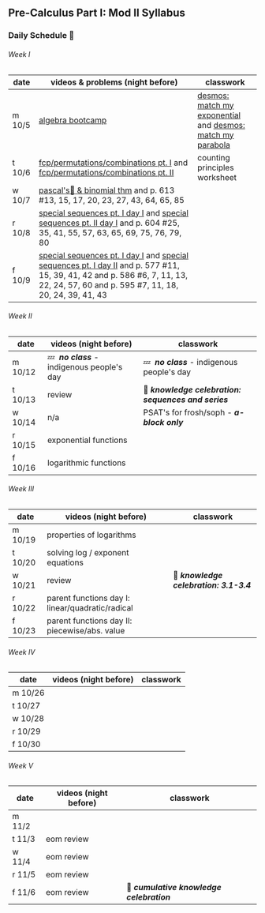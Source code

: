 ## Pre-Calculus Part I: Mod II Syllabus


### Daily Schedule&nbsp;:calendar:

###### Week I
date | videos & problems (night before) | classwork
---- | --------------------- | ---------
m 10/5 | [algebra bootcamp](https://web.microsoftstream.com/video/8d068a77-3b44-411c-b0e6-e3f1ece40d2c)|[desmos: match my exponential](https://student.desmos.com/activitybuilder/student-greeting/5f722fbfb5228e26e0887ccb) and [desmos: match my parabola](https://student.desmos.com/activitybuilder/student-greeting/5f722fc6ef4ba929347b980e)
t 10/6 | [fcp/permutations/combinations pt. I](https://web.microsoftstream.com/video/ae7489a1-7c02-48e2-9a96-60ae41a5749b) and [fcp/permutations/combinations pt. II](https://web.microsoftstream.com/video/8925169e-5e78-4c3d-9095-ae880ddbe3a6)| counting principles worksheet
w 10/7 | [pascal's:small_red_triangle:&nbsp;& binomial thm](https://web.microsoftstream.com/video/6b1bedbd-b241-47d4-ae96-977c3cf8b75d) and p. 613 #13, 15, 17, 20, 23, 27, 43, 64, 65, 85|
r 10/8 |[special sequences pt. I day I](https://web.microsoftstream.com/video/d31a940b-01bb-4c27-97af-c1adf4870677) and [special sequences pt. II day I](https://web.microsoftstream.com/video/b0d54a35-903b-497c-b14a-2538232fa694) and p. 604 #25, 35, 41, 55, 57, 63, 65, 69, 75, 76, 79, 80|
f 10/9 | [special sequences pt. I day I](https://web.microsoftstream.com/video/3c60a8b7-7e73-4652-97d8-24a0ef171ec6) and [special sequences pt. I day II](https://web.microsoftstream.com/video/9dc6a453-45a7-48eb-9ba0-197b2d218e3b) and p. 577 #11, 15, 39, 41, 42 and p. 586 #6, 7, 11, 13, 22, 24, 57, 60  and p. 595 #7, 11, 18, 20, 24, 39, 41, 43 |

###### Week II
date | videos (night before) | classwork
---- | --------------------- | ---------
m 10/12 | :zzz:&nbsp; ***no class*** - indigenous people's day  | :zzz:&nbsp; ***no class*** - indigenous people's day
t 10/13 |review|:tada:&nbsp;***knowledge celebration: sequences and series***
w 10/14 |n/a| PSAT's for frosh/soph - ***a-block only*** 
r 10/15 | exponential functions |
f 10/16 | logarithmic functions |

###### Week III
date | videos (night before) | classwork
---- | --------------------- | ---------
m 10/19 | properties of logarithms  | 
t 10/20 | solving log / exponent equations |
w 10/21 | review |:tada:&nbsp;***knowledge celebration: 3.1-3.4***
r 10/22 | parent functions day I: linear/quadratic/radical |
f 10/23 | parent functions day II: piecewise/abs. value

###### Week IV
date | videos (night before) | classwork
---- | --------------------- | ---------
m 10/26 |                       | 
t 10/27 |                       |
w 10/28 |                       |
r 10/29 |                       |
f 10/30 |                       |

###### Week V
date | videos (night before) | classwork
---- | --------------------- | ---------
m 11/2 |                       | 
t 11/3 | eom review |
w 11/4 | eom review |
r 11/5 | eom review |
f 11/6 | eom review | :tada:&nbsp;***cumulative knowledge celebration***

